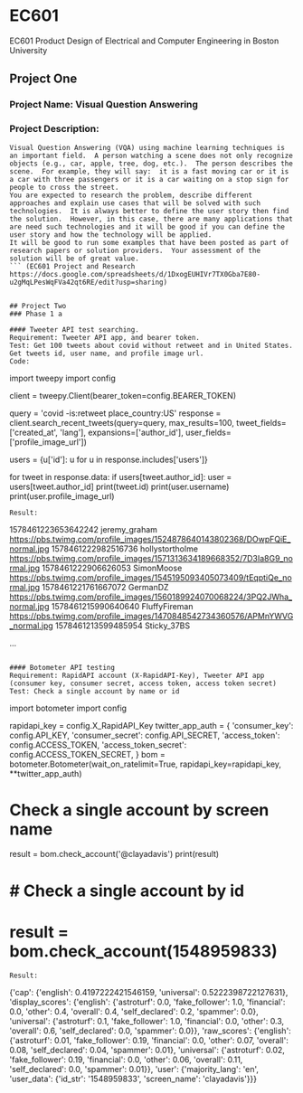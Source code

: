 # EC601
EC601 Product Design of Electrical and Computer Engineering in Boston University

## Project One
### Project Name: Visual Question Answering
### Project Description:
```
Visual Question Answering (VQA) using machine learning techniques is an important field.  A person watching a scene does not only recognize objects (e.g., car, apple, tree, dog, etc.).  The person describes the scene.  For example, they will say:  it is a fast moving car or it is a car with three passengers or it is a car waiting on a stop sign for people to cross the street.
You are expected to research the problem, describe different approaches and explain use cases that will be solved with such technologies.  It is always better to define the user story then find the solution.  However, in this case, there are many applications that are need such technologies and it will be good if you can define the user story and how the technology will be applied.
It will be good to run some examples that have been posted as part of research papers or solution providers.  Your assessment of the solution will be of great value.
``` (EC601 Project and Research https://docs.google.com/spreadsheets/d/1DxogEUHIVr7TX0Gba7E80-u2gMqLPesWqFVa42qt6RE/edit?usp=sharing)


## Project Two
### Phase 1 a

#### Tweeter API test searching. 
Requirement: Tweeter API app, and bearer token. 
Test: Get 100 tweets about covid without retweet and in United States. Get tweets id, user name, and profile image url.
Code:
```
import tweepy
import config

client = tweepy.Client(bearer_token=config.BEARER_TOKEN)

query = 'covid -is:retweet place_country:US'
response = client.search_recent_tweets(query=query, max_results=100, tweet_fields=['created_at', 'lang'], expansions=['author_id'], user_fields=['profile_image_url'])

users = {u['id']: u for u in response.includes['users']}

for tweet in response.data:
    if users[tweet.author_id]:
        user = users[tweet.author_id]
        print(tweet.id)
        print(user.username)
        print(user.profile_image_url)
```
Result:
```
1578461223653642242
jeremy_graham
https://pbs.twimg.com/profile_images/1524878640143802368/DOwpFQiE_normal.jpg
1578461222982516736
hollystortholme
https://pbs.twimg.com/profile_images/1571313634189668352/7D3Ia8G9_normal.jpg
1578461222906626053
SimonMoose
https://pbs.twimg.com/profile_images/1545195093405073409/tEqptiQe_normal.jpg
1578461221761667072
GermanDZ
https://pbs.twimg.com/profile_images/1560189924070068224/3PQ2JWha_normal.jpg
1578461215990640640
FluffyFireman
https://pbs.twimg.com/profile_images/1470848542734360576/APMnYWVG_normal.jpg
1578461213599485954
Sticky_37BS

...

```

#### Botometer API testing
Requirement: RapidAPI account (X-RapidAPI-Key), Tweeter API app (consumer key, consumer secret, access token, access token secret)
Test: Check a single account by name or id
```
import botometer
import config

rapidapi_key = config.X_RapidAPI_Key
twitter_app_auth = {
    'consumer_key': config.API_KEY,
    'consumer_secret': config.API_SECRET,
    'access_token': config.ACCESS_TOKEN,
    'access_token_secret': config.ACCESS_TOKEN_SECRET,
  }
bom = botometer.Botometer(wait_on_ratelimit=True,
                          rapidapi_key=rapidapi_key,
                          **twitter_app_auth)

# Check a single account by screen name
result = bom.check_account('@clayadavis')
print(result)

# # Check a single account by id
# result = bom.check_account(1548959833)
```
Result:
```
{'cap': {'english': 0.4197222421546159, 'universal': 0.5222398722127631}, 'display_scores': {'english': {'astroturf': 0.0, 'fake_follower': 1.0, 'financial': 0.0, 'other': 0.4, 'overall': 0.4, 'self_declared': 0.2, 'spammer': 0.0}, 'universal': {'astroturf': 0.1, 'fake_follower': 1.0, 'financial': 0.0, 'other': 0.3, 'overall': 0.6, 'self_declared': 0.0, 'spammer': 0.0}}, 'raw_scores': {'english': {'astroturf': 0.01, 'fake_follower': 0.19, 'financial': 0.0, 'other': 0.07, 'overall': 0.08, 'self_declared': 0.04, 'spammer': 0.01}, 'universal': {'astroturf': 0.02, 'fake_follower': 0.19, 'financial': 0.0, 'other': 0.06, 'overall': 0.11, 'self_declared': 0.0, 'spammer': 0.01}}, 'user': {'majority_lang': 'en', 'user_data': {'id_str': '1548959833', 'screen_name': 'clayadavis'}}}

```
